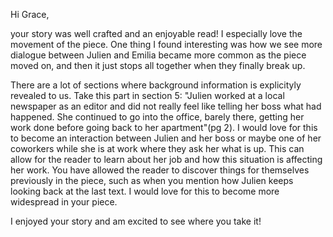 Hi Grace,

your story was well crafted and an enjoyable read! I especially love the movement of the piece. One thing I found interesting was how we see more dialogue between Julien and Emilia became more common as the piece moved on, and then it just stops all together when they finally break up.

There are a lot of sections where background information is explicityly revealed to us. Take this part in section 5: "Julien worked at a local newspaper as an editor and did not really feel like telling her boss what had happened. She continued to go into the office, barely there, getting her work done before going back to her apartment"(pg 2). I would love for this to become an interaction between Julien and her boss or maybe one of her coworkers while she is at work where they ask her what is up. This can allow for the reader to learn about her job and how this situation is affecting her work. You have allowed the reader to discover things for themselves previously in the piece, such as when you mention how Julien keeps looking back at the last text. I would love for this to become more widespread in your piece.

I enjoyed your story and am excited to see where you take it!